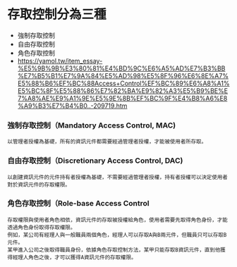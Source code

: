 # 存取控制分為三種
- 強制存取控制
- 自由存取控制
- 角色存取控制
- https://yamol.tw/item_essay-%E5%9B%9B%E3%80%81%E4%BD%9C%E6%A5%AD%E7%B3%BB%E7%B5%B1%E7%9A%84%E5%AD%98%E5%8F%96%E6%8E%A7%E5%88%B6%EF%BC%88Access+Control%EF%BC%89%E6%A8%A1%E5%BC%8F%E5%88%86%E7%82%BA%E9%82%A3%E5%B9%BE%E7%A8%AE%E9%A1%9E%E5%9E%8B%EF%BC%9F%E4%B8%A6%E8%A9%B3%E7%B4%B0..-209719.htm
### 強制存取控制（Mandatory Access Control, MAC)
```
以管理者授權為基礎，所有的資訊元件都需要經過管理者授權，才能被使用者所存取。
```
### 自由存取控制（Discretionary Access Control, DAC)
```
以創建資訊元件的元件持有者授權為基礎，不需要經過管理者授權，持有者授權可以決定使用者對於資訊元件的存取權限。
```
### 角色存取控制（Role-base Access Control
```
存取權限與使用者角色相依，資訊元件的存取被授權給角色，使用者需要先取得角色身份，才能透過角色身份取得存取權限。
例如，某公司有經理人與一般職員兩個角色，經理人可以存取A與B兩元件，但職員只可以存取B元件。
某甲進入公司之後取得職員身份，依據角色存取控制方法，某甲只能存取B資訊元件，直到他獲得經理人角色之後，才可以獲得A資訊元件的存取權限。
```
